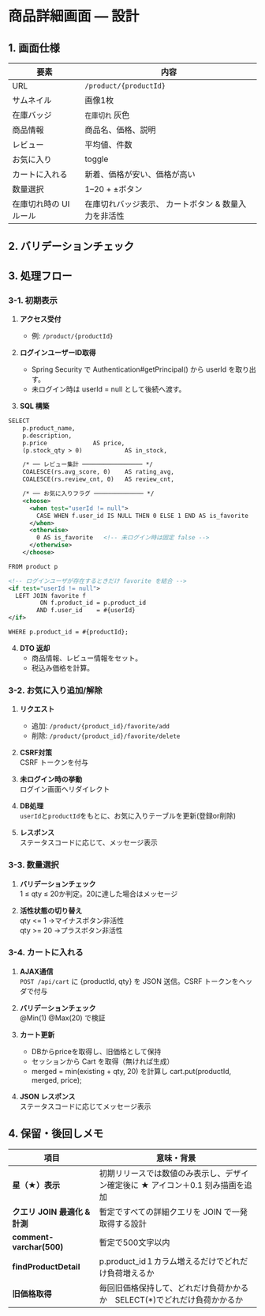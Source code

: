 # 商品詳細画面 ― 設計

## 1. 画面仕様

| 要素 | 内容 |
|------|------|
| URL | `/product/{productId}` |
| サムネイル | 画像1枚 |
| 在庫バッジ | `在庫切れ` 灰色 |
| 商品情報 | 商品名、価格、説明 |
| レビュー | 平均値、件数 |
| お気に入り | toggle |
| カートに入れる | 新着、価格が安い、価格が高い |
| 数量選択 | 1–20 + ±ボタン |
| 在庫切れ時の UI ルール | 在庫切れバッジ表示、 カートボタン & 数量入力を非活性|

## 2. バリデーションチェック

## 3. 処理フロー
### 3-1. 初期表示
1. **アクセス受付**  
   - 例: `/product/{productId}`  

2. **ログインユーザーID取得**  
   - Spring Security で Authentication#getPrincipal() から userId を取り出す。  
   - 未ログイン時は userId = null として後続へ渡す。

3. **SQL 構築**  

```xml
SELECT
    p.product_name,
    p.description,
    p.price             AS price,
    (p.stock_qty > 0)            AS in_stock,

    /* ── レビュー集計 ───────────────── */
    COALESCE(rs.avg_score, 0)    AS rating_avg,
    COALESCE(rs.review_cnt, 0)   AS review_cnt,

    /* ── お気に入りフラグ ────────────── */
    <choose>
      <when test="userId != null">
        CASE WHEN f.user_id IS NULL THEN 0 ELSE 1 END AS is_favorite
      </when>
      <otherwise>
        0 AS is_favorite   <!-- 未ログイン時は固定 false -->
      </otherwise>
    </choose>

FROM product p

<!-- ログインユーザが存在するときだけ favorite を結合 -->
<if test="userId != null">
  LEFT JOIN favorite f
         ON f.product_id = p.product_id
        AND f.user_id    = #{userId}
</if>

WHERE p.product_id = #{productId};
```

4. **DTO 返却**  
   - 商品情報、レビュー情報をセット。
   - 税込み価格を計算。 

### 3-2. お気に入り追加/解除
1. **リクエスト**  
   - 追加: `/product/{product_id}/favorite/add`
   - 削除: `/product/{product_id}/favorite/delete` 

2. **CSRF対策**  
CSRF トークンを付与

3. **未ログイン時の挙動**  
ログイン画面へリダイレクト

1. **DB処理**  
`userId`と`productId`をもとに、お気に入りテーブルを更新(登録or削除) 

1. **レスポンス**  
ステータスコードに応じて、メッセージ表示

### 3-3. 数量選択  
1. **バリデーションチェック**  
   1 ≤ qty ≤ 20か判定。20に達した場合はメッセージ

2. **活性状態の切り替え**  
qty <= 1 →マイナスボタン非活性  
qty >= 20 →プラスボタン非活性


### 3-4. カートに入れる
1. **AJAX通信**  
`POST /api/cart` に {productId, qty} を JSON 送信。CSRF トークンをヘッダで付与

2. **バリデーションチェック**  
@Min(1) @Max(20) で検証

3. **カート更新**  
   - DBからpriceを取得し、旧価格として保持
   - セッションから Cart を取得（無ければ生成）
   - merged = min(existing + qty, 20) を計算し cart.put(productId, merged, price);

4. **JSON レスポンス**  
ステータスコードに応じてメッセージ表示


## 4. 保留・後回しメモ 

| 項目 | 意味・背景 | 
|------|-----------|
| **星（★）表示** | 初期リリースでは数値のみ表示し、デザイン確定後に ★ アイコン＋0.1 刻み描画を追加 | 
| **クエリ JOIN 最適化 & 計測** | 暫定ですべての詳細クエリを JOIN で一発取得する設計 |
| **comment-varchar(500)** | 暫定で500文字以内 |
| **findProductDetail** | p.product_id１カラム増えるだけでどれだけ負荷増えるか |
| **旧価格取得** | 毎回旧価格保持して、どれだけ負荷かかるか　SELECT(*)でどれだけ負荷かかるか |
